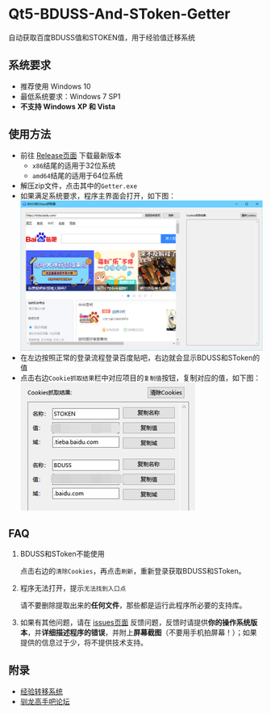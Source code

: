 
# Qt5-BDUSS-And-SToken-Getter

自动获取百度BDUSS值和STOKEN值，用于经验值迁移系统

## 系统要求
* 推荐使用 Windows 10
* 最低系统要求：Windows 7 SP1
* **不支持 Windows XP 和 Vista**
 
## 使用方法
* 前往 [Release页面](https://github.com/wxx9248/Qt5-BDUSS-And-SToken-Getter/releases) 下载最新版本
	* `x86`结尾的适用于32位系统
	* `amd64`结尾的适用于64位系统
* 解压zip文件，点击其中的`Getter.exe`
* 如果满足系统要求，程序主界面会打开，如下图：
![主界面](https://raw.githubusercontent.com/wxx9248/Qt5-BDUSS-And-SToken-Getter/master/img/00.png)
* 在左边按照正常的登录流程登录百度贴吧，右边就会显示BDUSS和SToken的值
* 点击右边`Cookie抓取结果`栏中对应项目的`复制值`按钮，复制对应的值，如下图：
![Cookie抓取结果](https://raw.githubusercontent.com/wxx9248/Qt5-BDUSS-And-SToken-Getter/master/img/01.png)

## FAQ
1. BDUSS和SToken不能使用

	 点击右边的`清除Cookies`，再点击`刷新`，重新登录获取BDUSS和SToken。
	 
2. 程序无法打开，提示`无法找到入口点`

	请不要删除提取出来的**任何文件**，那些都是运行此程序所必要的支持库。
	
3. 如果有其他问题，请在 [issues页面](https://github.com/wxx9248/Qt5-BDUSS-And-SToken-Getter/issues) 反馈问题，反馈时请提供**你的操作系统版本**，并**详细描述程序的错误**，并附上**屏幕截图**（不要用手机拍屏幕！）；如果提供的信息过于少，将不提供技术支持。

## 附录
* [经验转移系统](https://exptransfer.wxx9248.tk:8443/)
* [驯龙高手吧论坛](https://www.httydbar.com/)
